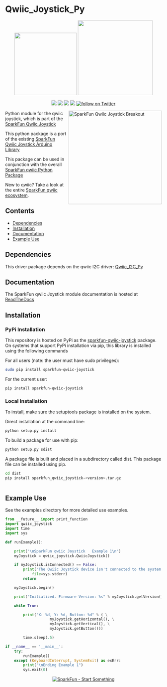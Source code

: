Qwiic_Joystick_Py
==================

<p align="center">
   <img src="https://cdn.sparkfun.com/assets/custom_pages/2/7/2/qwiic-logo-registered.jpg"  width=200>  
   <img src="https://www.python.org/static/community_logos/python-logo-master-v3-TM.png"  width=240>   
</p>
<p align="center">
	<a href="https://pypi.org/project/sparkfun-qwiic-joystick/" alt="Package">
		<img src="https://img.shields.io/pypi/pyversions/sparkfun_qwiic_joystick.svg" /></a>
	<a href="https://github.com/sparkfun/Qwiic_Joystick_Py/issues" alt="Issues">
		<img src="https://img.shields.io/github/issues/sparkfun/Qwiic_Joystick_Py.svg" /></a>
	<a href="https://qwiic-joystick-py.readthedocs.io/en/latest/?" alt="Documentation">
		<img src="https://readthedocs.org/projects/qwiic-joystick-py/badge/?version=latest&style=flat" /></a>
	<a href="https://github.com/sparkfun/Qwiic_Joystick_Py/blob/master/LICENSE" alt="License">
		<img src="https://img.shields.io/badge/license-MIT-blue.svg" /></a>
	<a href="https://twitter.com/intent/follow?screen_name=sparkfun">
        	<img src="https://img.shields.io/twitter/follow/sparkfun.svg?style=social&logo=twitter"
           	 alt="follow on Twitter"></a>
	
</p>

<img src="https://cdn.sparkfun.com//assets/parts/1/3/5/5/8/15168-SparkFun_Qwiic_Joystick-01.jpg"  align="right" width=300 alt="SparkFun Qwiic Joystick Breakout">

Python module for the qwiic joystick, which is part of the [SparkFun Qwiic Joystick](https://www.sparkfun.com/products/15168)

This python package is a port of the existing [SparkFun Qwiic Joystick Arduino Library](https://github.com/sparkfun/SparkFun_Qwiic_Joystick_Arduino_Library)

This package can be used in conjunction with the overall [SparkFun qwiic Python Package](https://github.com/sparkfun/Qwiic_Py)

New to qwiic? Take a look at the entire [SparkFun qwiic ecosystem](https://www.sparkfun.com/qwiic).

## Contents

* [Dependencies](#dependencies)
* [Installation](#installation)
* [Documentation](#documentation)
* [Example Use](#example-use)

Dependencies 
---------------
This driver package depends on the qwiic I2C driver: 
[Qwiic_I2C_Py](https://github.com/sparkfun/Qwiic_I2C_Py)

Documentation
-------------
The SparkFun qwiic Joystick module documentation is hosted at [ReadTheDocs](https://qwiic-joystick-py.readthedocs.io/en/latest/?)

Installation
-------------

### PyPi Installation
This repository is hosted on PyPi as the [sparkfun-qwiic-joystick](https://pypi.org/project/sparkfun-qwiic-joystick/) package. On systems that support PyPi installation via pip, this library is installed using the following commands

For all users (note: the user must have sudo privileges):
```sh
sudo pip install sparkfun-qwiic-joystick
```
For the current user:

```sh
pip install sparkfun-qwiic-joystick
```

### Local Installation
To install, make sure the setuptools package is installed on the system.

Direct installation at the command line:
```sh
python setup.py install
```

To build a package for use with pip:
```sh
python setup.py sdist
 ```
A package file is built and placed in a subdirectory called dist. This package file can be installed using pip.
```sh
cd dist
pip install sparkfun_qwiic_joystick-<version>.tar.gz
  
```
Example Use
 ---------------
See the examples directory for more detailed use examples.

```python
from __future__ import print_function
import qwiic_joystick
import time
import sys

def runExample():

	print("\nSparkFun qwiic Joystick   Example 1\n")
	myJoystick = qwiic_joystick.QwiicJoystick()

	if myJoystick.isConnected() == False:
		print("The Qwiic Joystick device isn't connected to the system. Please check your connection", \
			file=sys.stderr)
		return

	myJoystick.begin()

	print("Initialized. Firmware Version: %s" % myJoystick.getVersion())

	while True:

		print("X: %d, Y: %d, Button: %d" % ( \
					myJoystick.getHorizontal(), \
					myJoystick.getVertical(), \
					myJoystick.getButton()))

		time.sleep(.5)

if __name__ == '__main__':
	try:
		runExample()
	except (KeyboardInterrupt, SystemExit) as exErr:
		print("\nEnding Example 1")
		sys.exit(0)

```
<p align="center">
<a href="https://www.sparkfun.com" alt="SparkFun">
<img src="https://cdn.sparkfun.com/assets/custom_pages/3/3/4/dark-logo-red-flame.png" alt="SparkFun - Start Something"></a>
</p>
